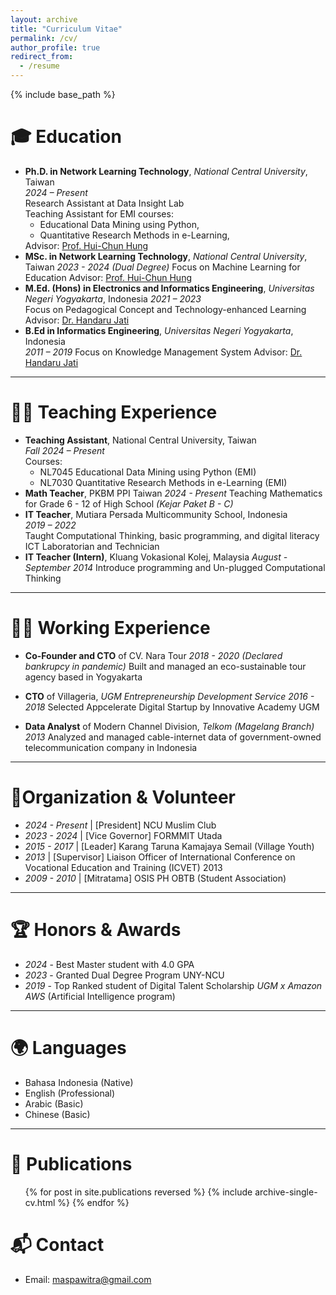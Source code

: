 ```yaml
---
layout: archive
title: "Curriculum Vitae"
permalink: /cv/
author_profile: true
redirect_from:
  - /resume
---
```


{% include base_path %}

# 🎓 Education

- **Ph.D. in Network Learning Technology**, *National Central University*, Taiwan  
  *2024 – Present*  
  Research Assistant at Data Insight Lab  
  Teaching Assistant for EMI courses: 
    - Educational Data Mining using Python, 
    - Quantitative Research Methods in e-Learning, 
    <!-- - Data Visualization -->
  Advisor: [Prof. Hui-Chun Hung](https://scholars.ncu.edu.tw/en/persons/hui-chun-hung)
- **MSc. in Network Learning Technology**, *National Central University*, Taiwan
  *2023 - 2024 (Dual Degree)*
  Focus on Machine Learning for Education
  Advisor: [Prof. Hui-Chun Hung](https://scholars.ncu.edu.tw/en/persons/hui-chun-hung)
- **M.Ed. (Hons) in Electronics and Informatics Engineering**, *Universitas Negeri Yogyakarta*, Indonesia
  *2021 – 2023*  
  Focus on Pedagogical Concept and Technology-enhanced Learning
  Advisor: [Dr. Handaru Jati](https://scholar.google.com/citations?user=tFKBYJ8AAAAJ&hl=en)
- **B.Ed in Informatics Engineering**, *Universitas Negeri Yogyakarta*, Indonesia  
  *2011 – 2019*
  Focus on Knowledge Management System 
    Advisor: [Dr. Handaru Jati](https://scholar.google.com/citations?user=tFKBYJ8AAAAJ&hl=en)

---

# 👨‍🏫 Teaching Experience

- **Teaching Assistant**, National Central University, Taiwan  
  *Fall 2024 – Present*  
  Courses:
  - NL7045 Educational Data Mining using Python (EMI)
  - NL7030 Quantitative Research Methods in e-Learning (EMI)
  <!-- - Data Visualization (EMI) -->
- **Math Teacher**, PKBM PPI Taiwan
  *2024 - Present*
  Teaching Mathematics for Grade 6 - 12 of High School *(Kejar Paket B - C)*
- **IT Teacher**, Mutiara Persada Multicommunity School, Indonesia  
  *2019 – 2022*  
  Taught Computational Thinking, basic programming, and digital literacy
  ICT Laboratorian and Technician
- **IT Teacher (Intern)**, Kluang Vokasional Kolej, Malaysia
  *August - September 2014*
  Introduce programming and Un-plugged Computational Thinking

---
# 👷‍♂️ Working Experience

- **Co-Founder and CTO** of CV. Nara Tour 
  *2018 - 2020 (Declared bankrupcy in pandemic)*
  Built and managed an eco-sustainable tour agency based in Yogyakarta

- **CTO** of Villageria, *UGM Entrepreneurship Development Service*
  *2016 - 2018*
  Selected Appcelerate Digital Startup by Innovative Academy UGM 

- **Data Analyst** of Modern Channel Division, *Telkom (Magelang Branch)*
  *2013*
  Analyzed and managed cable-internet data of government-owned telecommunication company in Indonesia 

---

# 🤝Organization & Volunteer
- *2024 - Present* | [President] NCU Muslim Club
- *2023 - 2024* | [Vice Governor] FORMMIT Utada
- *2015 - 2017* | [Leader] Karang Taruna Kamajaya Semail (Village Youth)
- *2013* | [Supervisor] Liaison Officer of International Conference on Vocational Education and Training (ICVET) 2013
- *2009 - 2010* | [Mitratama] OSIS PH OBTB (Student Association)
 
---
# 🏆 Honors & Awards
- *2024* - Best Master student with 4.0 GPA 
- *2023* - Granted Dual Degree Program UNY-NCU
- *2019* - Top Ranked student of Digital Talent Scholarship *UGM x Amazon AWS* (Artificial Intelligence program)
---
<!-- # 🛠️ Skills and Tools 
- Programming :
  - Language: Python, Java, Visual Basic, JavaScript, Lua, C++
  - ML: NLP, TensorFlow, Orange, Llama
  - Database: MySQL, SQLite
  - Development: Docker
  - General: Git, Bash, Vim -->

# 🌍 Languages

- Bahasa Indonesia (Native)
- English (Professional)
- Arabic (Basic)
- Chinese (Basic)

---

📰 Publications
======
  <ul>{% for post in site.publications reversed %}
    {% include archive-single-cv.html %}
  {% endfor %}</ul>
  
<!-- Talks
======
  <ul>{% for post in site.talks reversed %}
    {% include archive-single-talk-cv.html  %}
  {% endfor %}</ul>
  
Teaching
======
  <ul>{% for post in site.teaching reversed %}
    {% include archive-single-cv.html %}
  {% endfor %}</ul> -->
  
# 📬 Contact

- Email: maspawitra@gmail.com
